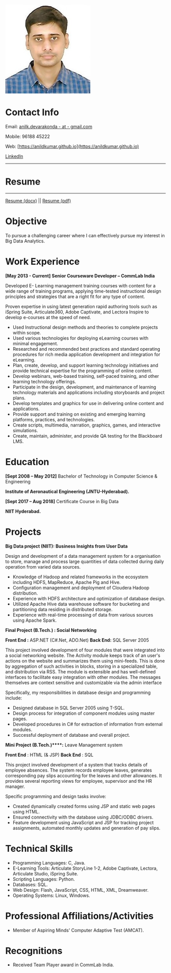 ![ ](anil.jpg  "Anil Kumar")

# Contact Info

Email: [anilk.devarakonda - at - gmail.com](mailto:anilk.devarakonda-at-gmail.com)

Mobile: 96188 45222 

Web: [https://anildkumar.github.io](https://anildkumar.github.io)

[LinkedIn](https://www.linkedin.com/in/anil-devarakonda/)

***
# Resume

***
[Resume (docx)](./Anil_Kumar_Resume.docx) || [Resume (pdf)](./Anil_Kumar_Resume.pdf)

# Objective

To pursue a challenging career where I can effectively pursue my interest in Big Data Analytics.

# Work Experience

**[May 2013 - Current]**  **Senior Courseware Developer – CommLab India**

Developed E- Learning management training courses with content for a wide range of training programs, applying time-tested instructional design principles and strategies that are a right fit for any type of content.

Proven expertise in using latest generation rapid authoring tools such as iSpring Suite, Articulate360, Adobe Captivate, and Lectora Inspire to develop e-courses at the speed of need.

- Used Instructional design methods and theories to complete projects within scope.
- Used various technologies for deploying eLearning courses with minimal engagement.
- Researched and recommended best practices and standard operating procedures for rich media application development and integration for eLearning.
- Plan, create, develop, and support learning technology initiatives and provide technical expertise for the programming of online content.
- Develop webinars, web-based training, self-paced training, and other learning technology offerings.
- Participate in the design, development, and maintenance of learning technology materials and applications including storyboards and project plans.
- Develop templates and graphics for use in delivering online content and applications.
- Provide support and training on existing and emerging learning platforms, practices, and technologies.
- Create scripts, multimedia, narration, graphics, games, and interactive simulations.
- Create, maintain, administer, and provide QA testing for the Blackboard LMS.

# Education

**[Sept 2008 – May 2012]**                Bachelor of Technology in Computer Science &amp; Engineering

**Institute of Aeronautical Engineering (JNTU-Hyderabad).**

**[Sept 2017 – Aug 2018]**                Certificate Course in Big Data 

**NIIT Hyderabad.**


# Projects

**Big Data project (NIIT): Business Insights from User Data**

Design and development of a data management system for a organisation to store, manage and process large quantities of data collected during daily operation from varied data sources.

- Knowledge of Hadoop and related frameworks in the ecosystem including HDFS, MapReduce, Apache Pig and Hive.
- Configuration management and deployment of Cloudera Hadoop distribution.
- Experience with HDFS architecture and optimization of database design.
- Utilized Apache Hive data warehouse software for bucketing and partitioning data residing in distributed storage.
- Experience with real-time processing of data from various sources using Apache Spark.

**Final Project (B.Tech.) : Social Networking**

**Front End :** ASP.NET (C#.Net, ADO.Net)         **Back End:** SQL Server 2005

This project involved development of four modules that were integrated into a social networking website. The Activity module keeps track of an user&#39;s actions on the website and summarizes them using mini-feeds. This is done by aggregation of such activities in blocks, storing in a specialized table, and distribution via RSS. The module is extensible and has well-defined interfaces to facilitate easy integration with other modules. The messages themselves are context sensitive and customizable via the admin interface

Specifically, my responsibilities in database design and programming include:

- Designed database in SQL Server 2005 using T-SQL.
- Design process for integration of component modules using master pages.
- Developed procedures in C# for extraction of information from external modules.
- Successful deployment of database and overall project.

**Mini Project (B.Tech.)****:** Leave Management system

**Front End** : HTML (&amp; JSP)         **Back End**  : SQL

This project involved development of a system that tracks details of employee absences. The system records  employee leaves, generates corresponding  pay slips accounting for the leaves and other allowances.  It provides several reporting views for employee, supervisor and the HR manager.

Specific programming and design tasks involve:

- Created dynamically created forms using JSP and static web pages using HTML.
- Ensured connectivity with the database using JDBC/ODBC drivers.
- Feature development using JavaScript and JSP for tracking project assignments, automated monthly updates and generation of pay slips.

# Technical Skills

- Programming Languages:  C, Java.
- E-Learning Tools: Articulate StoryLine 1-2, Adobe Captivate, Lectora, Articulate Studio, iSpring Suite.
- Scripting Languages: Python.
- Databases: SQL.
- Web Design: Flash, JavaScript, CSS, HTML, XML, Dreamweaver.
- Operating Systems: Linux, Windows.

# Professional Affiliations/Activities

- Member of Aspiring Minds&#39; Computer Adaptive Test (AMCAT).

# Recognitions

- Received Team Player award in CommLab India.
